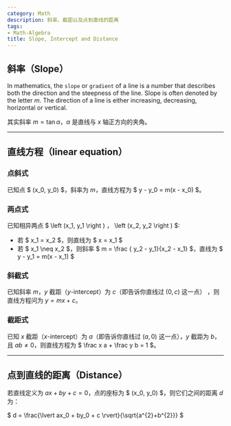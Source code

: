 ```yaml
---
category: Math
description: 斜率、截距以及点到直线的距离
tags:
- Math-Algebra
title: Slope, Intercept and Distance
---
```


## 斜率（Slope）

In mathematics, the `slope` or `gradient` of a line is a number that describes both the direction and the steepness of the line. Slope is often denoted by the letter $m$. The direction of a line is either increasing, decreasing, horizontal or vertical.  

其实斜率 $m = \tan \alpha$，$\alpha$ 是直线与 $x$ 轴正方向的夹角。

-----

## 直线方程（linear equation）

### 点斜式

已知点 $ (x_0, y_0) $，斜率为 $m$，直线方程为 $ y - y_0 = m(x - x_0) $。

### 两点式

已知相异两点 $ \left (x_1, y_1 \right ) $，$ \left (x_2, y_2 \right ) $: 
	
* 若 $ x_1 = x_2 $，则直线为 $ x = x_1 $
* 若 $ x_1 \neq x_2 $，则斜率 $ m = \frac { y_2 - y_1}{x_2 - x_1} $，直线为 $ y - y_1 = m(x - x_1) $
	
### 斜截式

已知斜率 $m$，$y$ 截距（$y$-intercept）为 $c$（即告诉你直线过 $(0, c)$ 这一点） ，则直线方程问为 $y = mx + c$。 

### 截距式

已知 $x$ 截距（$x$-intercept）为 $a$（即告诉你直线过 $(a, 0)$ 这一点），$y$ 截距为 $b$，且 $ab \neq 0$，则直线方程为 $ \frac x a + \frac y b = 1 $。

-----

## 点到直线的距离（Distance）

若直线定义为 $ax + by + c = 0$，点的座标为 $ (x_0, y_0) $，则它们之间的距离 $d$ 为：

$ d = \frac{\lvert ax_0 + by_0 + c \rvert}{\sqrt{a^{2}+b^{2}}} $